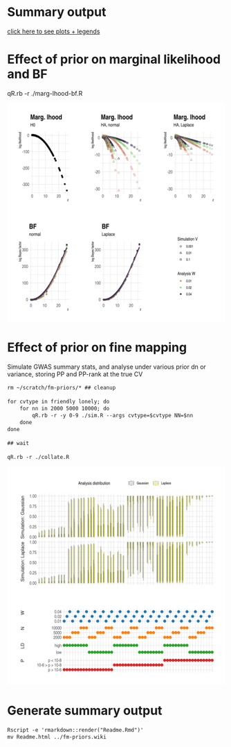 # Summary output

[click here to see plots + legends](Readme.html)

# Effect of prior on marginal likelihood and BF

qR.rb -r ./marg-lhood-bf.R

![output](marg-lhood-bf.png)

# Effect of prior on fine mapping

Simulate GWAS summary stats, and analyse under various prior dn or variance, storing PP and PP-rank at the true CV

```{sh}
rm ~/scratch/fm-priors/* ## cleanup

for cvtype in friendly lonely; do
    for nn in 2000 5000 10000; do
        qR.rb -r -y 0-9 ./sim.R --args cvtype=$cvtype NN=$nn
    done
done

## wait

qR.rb -r ./collate.R
```

![output](pp-sims.png)

# Generate summary output

```{sh}
Rscript -e 'rmarkdown::render("Readme.Rmd")'
mv Readme.html ../fm-priors.wiki
```

